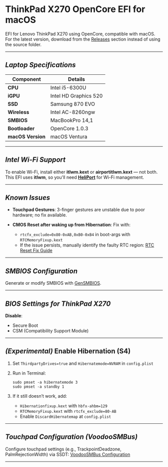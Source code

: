 # **ThinkPad X270 OpenCore EFI for macOS**

EFI for Lenovo ThinkPad X270 using OpenCore, compatible with macOS.
For the latest version, download from the [Releases](https://github.com/amane1234/Thinkpad-X270-EFI/releases) section instead of using the source folder.

---

## *Laptop Specifications*

| **Component**     | **Details**           |
| ----------------- | --------------------- |
| **CPU**           | Intel i5-6300U        |
| **iGPU**          | Intel HD Graphics 520 |
| **SSD**           | Samsung 870 EVO       |
| **Wireless**      | Intel AC-8260ngw      |
| **SMBIOS**        | MacBookPro 14,1       |
| **Bootloader**    | OpenCore 1.0.3        |
| **macOS Version** | macOS Ventura         |

---

## *Intel Wi-Fi Support*

To enable Wi-Fi, install either **itlwm.kext** or **airportitlwm.kext** — not both.
This EFI uses **itlwm**, so you'll need **[HeliPort](https://github.com/OpenIntelWireless/HeliPort)** for Wi-Fi management.

---

## *Known Issues*

* **Touchpad Gestures**: 3-finger gestures are unstable due to poor hardware; no fix available.
* **CMOS Reset after waking up from Hibernation**: Fix with:

  * `rtcfx_exclude=0x80-0xAB,0xB0-0xB4` in boot-args with `RTCMemoryFixup.kext`
  *  If the issue persists, manually identify the faulty RTC region: [RTC Reset Fix Guide](https://dortania.github.io/OpenCore-Post-Install/misc/rtc.html#finding-our-bad-rtc-region)

---

## *SMBIOS Configuration*

Generate or modify SMBIOS with [GenSMBIOS](https://github.com/corpnewt/GenSMBIOS).

---

## *BIOS Settings for ThinkPad X270*

**Disable**:

* Secure Boot
* CSM (Compatibility Support Module)

---

## *(Experimental)* Enable Hibernation (S4)

1. Set `ThirdpartyDrives=true` and `Hibernatemode=NVRAM` in `config.plist`
2. Run in Terminal:

   ```
   sudo pmset -a hibernatemode 3
   sudo pmset -a standby 1
   ```
3. If it still doesn’t work, add:

   * `Hibernationfixup.kext` with `hbfx-ahbm=129`
   * `RTCMemoryFixup.kext` with `rtcfx_exclude=80-AB`
   * Enable `DiscardHibernatemap` at `config.plist`

---

## *Touchpad Configuration (VoodooSMBus)*

Configure touchpad settings (e.g., TrackpointDeadzone, PalmRejectionWidth) via SSDT:
[VoodooSMBus Configuration](https://github.com/VoodooSMBus/VoodooRMI?tab=readme-ov-file#configuration)

---
